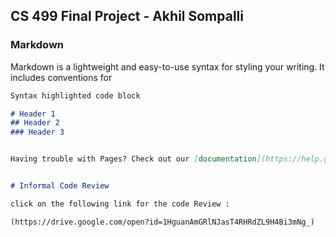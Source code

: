 ## CS 499 Final Project - Akhil Sompalli


### Markdown

Markdown is a lightweight and easy-to-use syntax for styling your writing. It includes conventions for

```markdown
Syntax highlighted code block

# Header 1
## Header 2
### Header 3


Having trouble with Pages? Check out our [documentation](https://help.github.com/categories/github-pages-basics/) or [contact support](https://github.com/contact) and we’ll help you sort it out.


# Informal Code Review

click on the following link for the code Review :

(https://drive.google.com/open?id=1HguanAmGRlNJasT4RHRdZL9H4Bi3mNg_)


